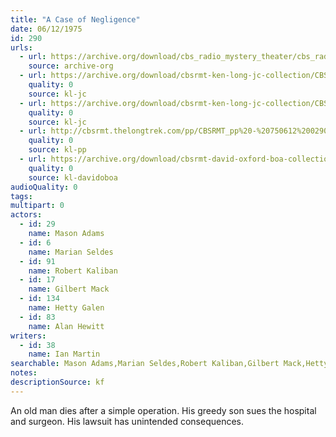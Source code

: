 ```yaml
---
title: "A Case of Negligence"
date: 06/12/1975
id: 290
urls: 
  - url: https://archive.org/download/cbs_radio_mystery_theater/cbs_radio_mystery_theater-0251-0300.zip/cbs_radio_mystery_theater-0251-0300%2Fcbsrmt_0290_a_case_of_negligence.mp3
    source: archive-org
  - url: https://archive.org/download/cbsrmt-ken-long-jc-collection/CBSRMT - 750612 0290 A Case Of Negligence vbr fb2_jc.mp3
    quality: 0
    source: kl-jc
  - url: https://archive.org/download/cbsrmt-ken-long-jc-collection/CBSRMT - 750612 0290 Case Of Negligence vbr kb2_jc.mp3
    quality: 0
    source: kl-jc
  - url: http://cbsrmt.thelongtrek.com/pp/CBSRMT_pp%20-%20750612%200290%20A%20Case%20of%20Negligence.mp3
    quality: 0
    source: kl-pp
  - url: https://archive.org/download/cbsrmt-david-oxford-boa-collection/CBSRMT-750612-0290-A-Case-of-Negligence-(128-44)_WBBM-JE-{BoA}.mp3
    quality: 0
    source: kl-davidoboa
audioQuality: 0
tags: 
multipart: 0
actors:  
  - id: 29
    name: Mason Adams  
  - id: 6
    name: Marian Seldes  
  - id: 91
    name: Robert Kaliban  
  - id: 17
    name: Gilbert Mack  
  - id: 134
    name: Hetty Galen  
  - id: 83
    name: Alan Hewitt
writers:  
  - id: 38
    name: Ian Martin
searchable: Mason Adams,Marian Seldes,Robert Kaliban,Gilbert Mack,Hetty Galen,Alan Hewitt Ian Martin
notes: 
descriptionSource: kf
---
```

An old man dies after a simple operation. His greedy son sues the hospital and surgeon. His lawsuit has unintended consequences.